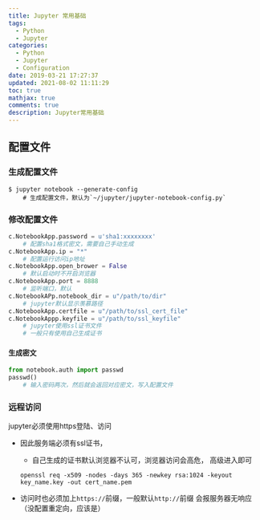 ```yaml
---
title: Jupyter 常用基础
tags:
  - Python
  - Jupyter
categories:
  - Python
  - Jupyter
  - Configuration
date: 2019-03-21 17:27:37
updated: 2021-08-02 11:11:29
toc: true
mathjax: true
comments: true
description: Jupyter常用基础
---
```


##	配置文件

###	生成配置文件

```
$ jupyter notebook --generate-config
	# 生成配置文件，默认为`~/jupyter/jupyter-notebook-config.py`
```

###	修改配置文件

```python
c.NotebookApp.password = u'sha1:xxxxxxxx'
	# 配置sha1格式密文，需要自己手动生成
c.NotebookApp.ip = "*"
	# 配置运行访问ip地址
c.NotebookApp.open_brower = False
	# 默认启动时不开启浏览器
c.NotebookApp.port = 8888
	# 监听端口，默认
c.NotebookAPp.notebook_dir = u"/path/to/dir"
	# jupyter默认显示羡慕路径
c.NotebookApp.certfile = u"/path/to/ssl_cert_file"
c.NotebookAppp.keyfile = u"/path/to/ssl_keyfile"
	# jupyter使用ssl证书文件
	# 一般只有使用自己生成证书
```

####	生成密文

```python
from notebook.auth import passwd
passwd()
	# 输入密码两次，然后就会返回对应密文，写入配置文件
```
###	远程访问

jupyter必须使用https登陆、访问

-	因此服务端必须有ssl证书，
	-	自己生成的证书默认浏览器不认可，浏览器访问会高危，
		高级进入即可
	```shell
	openssl req -x509 -nodes -days 365 -newkey rsa:1024 -keyout key_name.key -out cert_name.pem
	```

-	访问时也必须加上`https://`前缀，一般默认`http://`前缀
	会报服务器无响应（没配置重定向，应该是）
